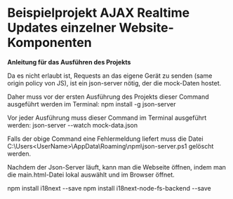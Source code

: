 # Beispielprojekt AJAX Realtime Updates einzelner Website-Komponenten
<b>Anleitung für das Ausführen des Projekts</b>

Da es nicht erlaubt ist, Requests an das eigene Gerät zu senden (same origin policy von JS), ist ein json-server nötig, der die mock-Daten hostet.

Daher muss vor der ersten Ausführung des Projekts dieser Command ausgeführt werden im Terminal:
    npm install -g json-server

Vor jeder Ausführung muss dieser Command im Terminal ausgeführt werden:
    json-server --watch mock-data.json

Falls der obige Command eine Fehlermeldung liefert muss die Datei C:\Users\<UserName>\AppData\Roaming\npm\json-server.ps1 gelöscht werden.

Nachdem der Json-Server läuft, kann man die Webseite öffnen, indem man die main.html-Datei lokal auswählt und im Browser öffnet.

npm install i18next --save
npm install i18next-node-fs-backend --save